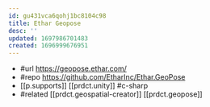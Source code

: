 ```yaml
---
id: gu431vca6qohj1bc8104c98
title: Ethar Geopose
desc: ''
updated: 1697986701483
created: 1696999676951
---
```


- #url https://geopose.ethar.com/
- #repo https://github.com/EtharInc/Ethar.GeoPose
- [[p.supports]] [[prdct.unity]] #c-sharp
- #related [[prdct.geospatial-creator]] [[prdct.geopose]]